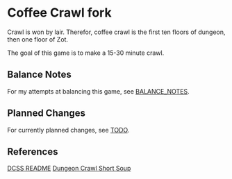 # Coffee Crawl fork

Crawl is won by lair. Therefor, coffee crawl is the first ten floors of dungeon, then one floor of Zot.

The goal of this game is to make a 15-30 minute crawl.

## Balance Notes

For my attempts at balancing this game, see [BALANCE_NOTES](./BALANCE_NOTES.md).

## Planned Changes

For currently planned changes, see [TODO](./TODO.md).

## References

[DCSS README](https://github.com/crawl/crawl)
[Dungeon Crawl Short Soup](https://github.com/dcandido/crawl)
